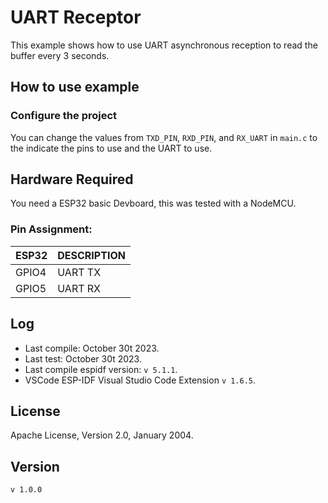 # UART Receptor

This example shows how to use UART asynchronous reception to read the buffer every 3 seconds.


## How to use example

### Configure the project

You can change the values from `TXD_PIN`, `RXD_PIN`, and `RX_UART` in `main.c` to the indicate the pins to use and the UART to use.


## Hardware Required

You need a ESP32 basic Devboard, this was tested with a NodeMCU.

### Pin Assignment:

| ESP32  | DESCRIPTION |
| ------ | ----------- |
| GPIO4  | UART TX     |
| GPIO5  | UART RX     |

## Log

* Last compile: October 30t 2023.
* Last test: October 30t 2023.
* Last compile espidf version: `v 5.1.1`.
* VSCode ESP-IDF Visual Studio Code Extension `v 1.6.5`.


## License

Apache License, Version 2.0, January 2004.

## Version

`v 1.0.0`
